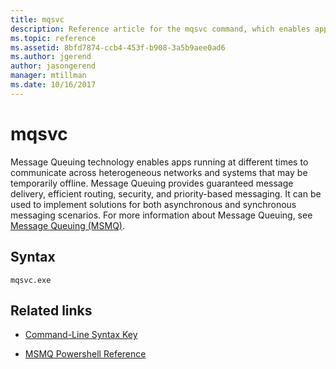 ```yaml
---
title: mqsvc
description: Reference article for the mqsvc command, which enables apps running at different times to communicate across heterogeneous networks and systems that may be temporarily offline.
ms.topic: reference
ms.assetid: 8bfd7874-ccb4-453f-b908-3a5b9aee0ad6
ms.author: jgerend
author: jasongerend
manager: mtillman
ms.date: 10/16/2017
---
```


# mqsvc

Message Queuing technology enables apps running at different times to communicate across heterogeneous networks and systems that may be temporarily offline. Message Queuing provides guaranteed message delivery, efficient routing, security, and priority-based messaging. It can be used to implement solutions for both asynchronous and synchronous messaging scenarios. For more information about Message Queuing, see [Message Queuing (MSMQ)](/previous-versions/windows/desktop/legacy/ms711472(v=vs.85)).

## Syntax

```
mqsvc.exe
```

## Related links

- [Command-Line Syntax Key](command-line-syntax-key.md)

- [MSMQ Powershell Reference](/powershell/module/msmq/)
